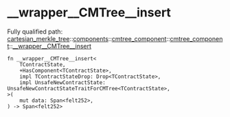 # __wrapper__CMTree__insert

Fully qualified path: [cartesian_merkle_tree](./cartesian_merkle_tree.md)::[components](./cartesian_merkle_tree-components.md)::[cmtree_component](./cartesian_merkle_tree-components-cmtree_component.md)::[cmtree_component](./cartesian_merkle_tree-components-cmtree_component-cmtree_component.md)::[__wrapper__CMTree__insert](./cartesian_merkle_tree-components-cmtree_component-cmtree_component-__wrapper__CMTree__insert.md)

<pre><code class="language-cairo">fn __wrapper__CMTree__insert&lt;
    TContractState,
    +HasComponent&lt;TContractState&gt;,
    impl TContractStateDrop: Drop&lt;TContractState&gt;,
    impl UnsafeNewContractState: UnsafeNewContractStateTraitForCMTree&lt;TContractState&gt;,
&gt;(
    mut data: Span&lt;felt252&gt;,
) -&gt; Span&lt;felt252&gt;</code></pre>

